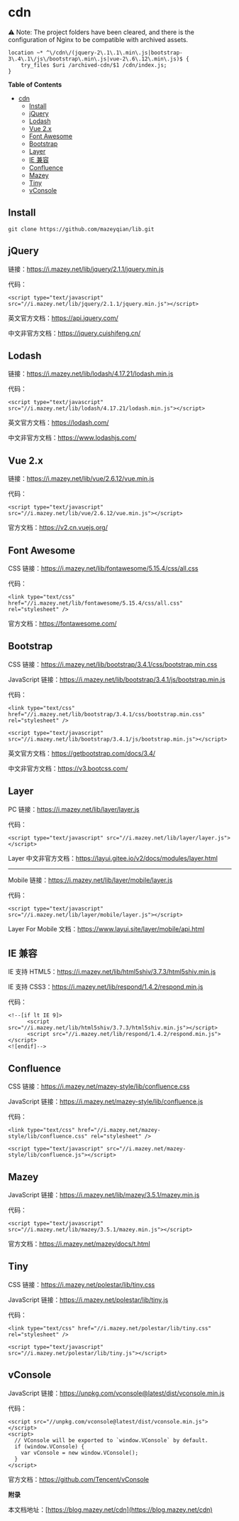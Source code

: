 # cdn

⚠️ Note: The project folders have been cleared, and there is the configuration of Nginx to be compatible with archived assets.

```
location ~* ^\/cdn\/(jquery-2\.1\.1\.min\.js|bootstrap-3\.4\.1\/js\/bootstrap\.min\.js|vue-2\.6\.12\.min\.js)$ {
    try_files $uri /archived-cdn/$1 /cdn/index.js;
}
```

**Table of Contents**

- [cdn](#cdn)
  - [Install](#install)
  - [jQuery](#jquery)
  - [Lodash](#lodash)
  - [Vue 2.x](#vue-2x)
  - [Font Awesome](#font-awesome)
  - [Bootstrap](#bootstrap)
  - [Layer](#layer)
  - [IE 兼容](#ie-兼容)
  - [Confluence](#confluence)
  - [Mazey](#mazey)
  - [Tiny](#tiny)
  - [vConsole](#vconsole)

## Install

```
git clone https://github.com/mazeyqian/lib.git
```

<!-- Page - Begin -->

## jQuery

链接：https://i.mazey.net/lib/jquery/2.1.1/jquery.min.js

代码：

```
<script type="text/javascript" src="//i.mazey.net/lib/jquery/2.1.1/jquery.min.js"></script>
```

英文官方文档：https://api.jquery.com/

中文非官方文档：https://jquery.cuishifeng.cn/

## Lodash

链接：https://i.mazey.net/lib/lodash/4.17.21/lodash.min.js

代码：

```
<script type="text/javascript" src="//i.mazey.net/lib/lodash/4.17.21/lodash.min.js"></script>
```

英文官方文档：https://lodash.com/

中文非官方文档：https://www.lodashjs.com/

## Vue 2.x

链接：https://i.mazey.net/lib/vue/2.6.12/vue.min.js

代码：

```
<script type="text/javascript" src="//i.mazey.net/lib/vue/2.6.12/vue.min.js"></script>
```

官方文档：https://v2.cn.vuejs.org/

## Font Awesome

CSS 链接：https://i.mazey.net/lib/fontawesome/5.15.4/css/all.css

代码：

```
<link type="text/css" href="//i.mazey.net/lib/fontawesome/5.15.4/css/all.css" rel="stylesheet" />
```

官方文档：https://fontawesome.com/

## Bootstrap

CSS 链接：https://i.mazey.net/lib/bootstrap/3.4.1/css/bootstrap.min.css

JavaScript 链接：https://i.mazey.net/lib/bootstrap/3.4.1/js/bootstrap.min.js

代码：

```
<link type="text/css" href="//i.mazey.net/lib/bootstrap/3.4.1/css/bootstrap.min.css" rel="stylesheet" />

<script type="text/javascript" src="//i.mazey.net/lib/bootstrap/3.4.1/js/bootstrap.min.js"></script>
```

英文官方文档：https://getbootstrap.com/docs/3.4/

中文非官方文档：https://v3.bootcss.com/

## Layer

PC 链接：https://i.mazey.net/lib/layer/layer.js

代码：

```
<script type="text/javascript" src="//i.mazey.net/lib/layer/layer.js"></script>
```

Layer 中文非官方文档：https://layui.gitee.io/v2/docs/modules/layer.html

---

Mobile 链接：https://i.mazey.net/lib/layer/mobile/layer.js

代码：

```
<script type="text/javascript" src="//i.mazey.net/lib/layer/mobile/layer.js"></script>
```

Layer For Mobile 文档：https://www.layui.site/layer/mobile/api.html

## IE 兼容

IE 支持 HTML5：https://i.mazey.net/lib/html5shiv/3.7.3/html5shiv.min.js

IE 支持 CSS3：https://i.mazey.net/lib/respond/1.4.2/respond.min.js

代码：

```
<!--[if lt IE 9]>
      <script src="//i.mazey.net/lib/html5shiv/3.7.3/html5shiv.min.js"></script>
      <script src="//i.mazey.net/lib/respond/1.4.2/respond.min.js"></script>
<![endif]-->
```

## Confluence

CSS 链接：https://i.mazey.net/mazey-style/lib/confluence.css

JavaScript 链接：https://i.mazey.net/mazey-style/lib/confluence.js

代码：

```
<link type="text/css" href="//i.mazey.net/mazey-style/lib/confluence.css" rel="stylesheet" />

<script type="text/javascript" src="//i.mazey.net/mazey-style/lib/confluence.js"></script>
```

## Mazey

JavaScript 链接：https://i.mazey.net/lib/mazey/3.5.1/mazey.min.js

代码：

```
<script type="text/javascript" src="//i.mazey.net/lib/mazey/3.5.1/mazey.min.js"></script>
```

官方文档：https://i.mazey.net/mazey/docs/t.html

## Tiny

CSS 链接：https://i.mazey.net/polestar/lib/tiny.css

JavaScript 链接：https://i.mazey.net/polestar/lib/tiny.js

代码：

```
<link type="text/css" href="//i.mazey.net/polestar/lib/tiny.css" rel="stylesheet" />

<script type="text/javascript" src="//i.mazey.net/polestar/lib/tiny.js"></script>
```

## vConsole

JavaScript 链接：https://unpkg.com/vconsole@latest/dist/vconsole.min.js

代码：

```
<script src="//unpkg.com/vconsole@latest/dist/vconsole.min.js"></script>
<script>
  // VConsole will be exported to `window.VConsole` by default.
  if (window.VConsole) {
    var vConsole = new window.VConsole();
  }
</script>
```

官方文档：https://github.com/Tencent/vConsole

**附录**

本文档地址：[https://blog.mazey.net/cdn](https://blog.mazey.net/cdn)

<!-- Page - End -->
